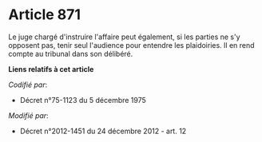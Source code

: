 # Article 871

Le juge chargé d'instruire l'affaire peut également, si les parties ne s'y opposent pas, tenir seul l'audience pour entendre
les plaidoiries. Il en rend compte au tribunal dans son délibéré.

**Liens relatifs à cet article**

_Codifié par_:

  - Décret n°75-1123 du 5 décembre 1975

_Modifié par_:

  - Décret n°2012-1451 du 24 décembre 2012 - art. 12
